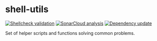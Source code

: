 # shell-utils

[![Shellcheck validation](https://github.com/patryk-gpl/shell-utils/actions/workflows/shellcheck.yml/badge.svg)](https://github.com/patryk-gpl/shell-utils/actions/workflows/shellcheck.yml)
[![SonarCloud analysis](https://github.com/patryk-gpl/shell-utils/actions/workflows/sonar.yml/badge.svg)](https://github.com/patryk-gpl/shell-utils/actions/workflows/sonar.yml)
[![Dependency update](https://github.com/patryk-gpl/shell-utils/actions/workflows/pre-commit.yml/badge.svg)](https://github.com/patryk-gpl/shell-utils/actions/workflows/pre-commit.yml)

Set of helper scripts and functions solving common problems.
